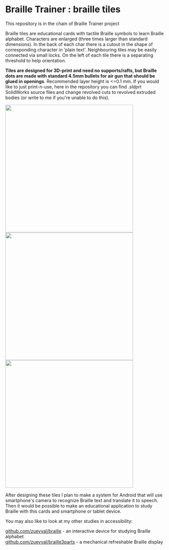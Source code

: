# Braille Trainer : braille tiles

This repository is in the chain of Braille Trainer project

Braille tiles are educational cards with tactile Braille symbols to 
learn Braille alphabet. Characters are enlarged (three times larger than standard 
dimensions). In the back of each char there is a cutout in the shape of 
corresponding character in 'plain text'. Neighbouring tiles may 
be easily connected via small locks. On the left of each tile there is a 
separating threshold to help orientation.

**Tiles are designed for 3D-print and need no supports/rafts, but 
Braille dots are made with standard 4.5mm bullets for air gun that 
should be glued in openings**. Recommended layer height is <=0.1 mm. If 
you would like to just print-n-use, here in the repository you can find 
.sldprt SolidWorks source files and change revolved cuts to revolved 
extruded bodies (or write to me if you're unable to do this).

<img src="https://user-images.githubusercontent.com/23435506/67507885-89456880-f698-11e9-8f31-ac963fe65df5.JPG" width="400">
<img src="https://user-images.githubusercontent.com/23435506/67507976-b85bda00-f698-11e9-849d-4b9fb83834f8.JPG" width="400">
<img src="https://user-images.githubusercontent.com/23435506/67507977-b85bda00-f698-11e9-9125-9953881d3f60.JPG" width="400">

After designing these tiles I plan to make a system for Android that will 
use smartphone's camera to recognize Braille text and translate it to 
speech. Then it would be possible to make an educational application to
study Braille with this cards and smartphone or tablet device.

You may also like to look at my other studies in accessibility:
 
[github.com/zuevval/braille](https://github.com/zuevval/braille) - an interactive device for studying Braille alphabet <br>
[github.com/zuevval/braille3parts](https://github.com/zuevval/braille3parts) - a mechanical refreshable Braille display
